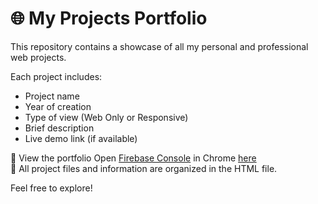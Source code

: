# 🌐 My Projects Portfolio

This repository contains a showcase of all my personal and professional web projects.

Each project includes:
- Project name
- Year of creation
- Type of view (Web Only or Responsive)
- Brief description
- Live demo link (if available)

🔗 View the portfolio Open [Firebase Console](https://console.firebase.google.com/) in Chrome [here](https://vijayramesh-portfolio.web.app/)  
📁 All project files and information are organized in the HTML file.

Feel free to explore!
